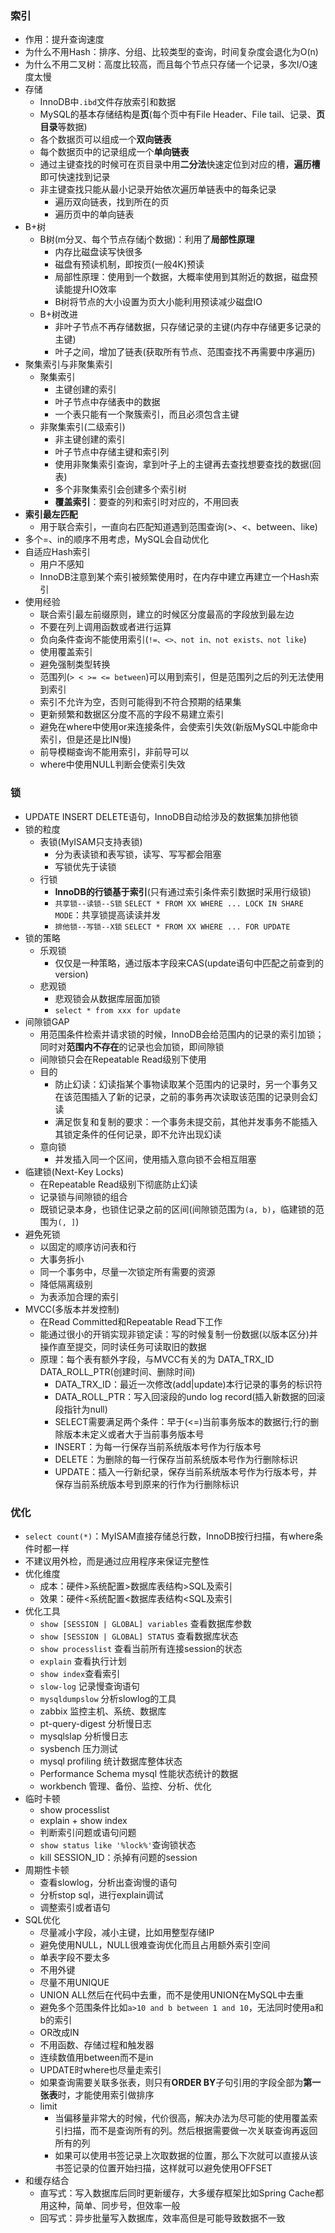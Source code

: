 ### 索引
- 作用：提升查询速度
- 为什么不用Hash：排序、分组、比较类型的查询，时间复杂度会退化为O(n)
- 为什么不用二叉树：高度比较高，而且每个节点只存储一个记录，多次I/O速度太慢
- 存储
  - InnoDB中`.ibd`文件存放索引和数据
  - MySQL的基本存储结构是**页**(每个页中有File Header、File tail、记录、**页目录**等数据)
  - 各个数据页可以组成一个**双向链表**
  - 每个数据页中的记录组成一个**单向链表**
  - 通过主键查找的时候可在页目录中用**二分法**快速定位到对应的槽，**遍历槽**即可快速找到记录
  - 非主键查找只能从最小记录开始依次遍历单链表中的每条记录
    - 遍历双向链表，找到所在的页
    - 遍历页中的单向链表
- B+树
  - B树(m分叉、每个节点存储j个数据)：利用了**局部性原理**
    - 内存比磁盘读写快很多
    - 磁盘有预读机制，即按页(一般4K)预读
    - 局部性原理：使用到一个数据，大概率使用到其附近的数据，磁盘预读能提升IO效率
    - B树将节点的大小设置为页大小能利用预读减少磁盘IO
  - B+树改进
    - 非叶子节点不再存储数据，只存储记录的主键(内存中存储更多记录的主键)
    - 叶子之间，增加了链表(获取所有节点、范围查找不再需要中序遍历)
- 聚集索引与非聚集索引
  - 聚集索引
    - 主键创建的索引
    - 叶子节点中存储表中的数据
    - 一个表只能有一个聚簇索引，而且必须包含主键
  - 非聚集索引(二级索引)
    - 非主键创建的索引
    - 叶子节点中存储主键和索引列
    - 使用非聚集索引查询，拿到叶子上的主键再去查找想要查找的数据(回表)
    - 多个非聚集索引会创建多个索引树
    - **覆盖索引**：要查的列和索引时对应的，不用回表
- **索引最左匹配**
  - 用于联合索引，一直向右匹配知道遇到范围查询(>、<、between、like)
- 多个=、in的顺序不用考虑，MySQL会自动优化
- 自适应Hash索引
  - 用户不感知
  - InnoDB注意到某个索引被频繁使用时，在内存中建立再建立一个Hash索引
- 使用经验
  - 联合索引最左前缀原则，建立的时候区分度最高的字段放到最左边
  - 不要在列上调用函数或者进行运算
  - 负向条件查询不能使用索引(`!=、<>、not in、not exists、not like`)
  - 使用覆盖索引
  - 避免强制类型转换
  - 范围列(`> < >= <= between`)可以用到索引，但是范围列之后的列无法使用到索引
  - 索引不允许为空，否则可能得到不符合预期的结果集
  - 更新频繁和数据区分度不高的字段不易建立索引
  - 避免在where中使用or来连接条件，会使索引失效(新版MySQL中能命中索引，但是还是比IN慢)
  - 前导模糊查询不能用索引，非前导可以
  - where中使用NULL判断会使索引失效

### 锁
- UPDATE INSERT DELETE语句，InnoDB自动给涉及的数据集加排他锁
- 锁的粒度
  - 表锁(MyISAM只支持表锁)
    - 分为表读锁和表写锁，读写、写写都会阻塞
    - 写锁优先于读锁
  - 行锁
    - **InnoDB的行锁基于索引**(只有通过索引条件索引数据时采用行级锁)
    - `共享锁--读锁--S锁` `SELECT * FROM XX WHERE ... LOCK IN SHARE MODE`：共享锁提高读读并发
    - `排他锁--写锁--X锁` `SELECT * FROM XX WHERE ... FOR UPDATE`
- 锁的策略
  - 乐观锁
    - 仅仅是一种策略，通过版本字段来CAS(update语句中匹配之前查到的version)
  - 悲观锁
    - 悲观锁会从数据库层面加锁
    - `select * from xxx for update`
- 间隙锁GAP
  - 用范围条件检索并请求锁的时候，InnoDB会给范围内的记录的索引加锁；同时对**范围内不存在**的记录也会加锁，即间隙锁
  - 间隙锁只会在Repeatable Read级别下使用
  - 目的
    - 防止幻读：幻读指某个事物读取某个范围内的记录时，另一个事务又在该范围插入了新的记录，之前的事务再次读取该范围的记录则会幻读
    - 满足恢复和复制的要求：一个事务未提交前，其他并发事务不能插入其锁定条件的任何记录，即不允许出现幻读
  - 意向锁
    - 并发插入同一个区间，使用插入意向锁不会相互阻塞
- 临建锁(Next-Key Locks)
  - 在Repeatable Read级别下彻底防止幻读
  - 记录锁与间隙锁的组合
  - 既锁记录本身，也锁住记录之前的区间(间隙锁范围为`(a, b)`，临建锁的范围为`(, ]`)
- 避免死锁
  - 以固定的顺序访问表和行
  - 大事务拆小
  - 同一个事务中，尽量一次锁定所有需要的资源
  - 降低隔离级别
  - 为表添加合理的索引
- MVCC(多版本并发控制)
  - 在Read Committed和Repeatable Read下工作
  - 能通过很小的开销实现非锁定读：写的时候复制一份数据(以版本区分)并操作直至提交，同时读任务可读取旧的数据
  - 原理：每个表有额外字段，与MVCC有关的为 DATA_TRX_ID DATA_ROLL_PTR(创建时间、删除时间)
    - DATA_TRX_ID：最近一次修改(add|update)本行记录的事务的标识符
    - DATA_ROLL_PTR：写入回滚段的undo log record(插入新数据的回滚段指针为null)
    - SELECT需要满足两个条件：早于(<=)当前事务版本的数据行;行的删除版本未定义或者大于当前事务版本号
    - INSERT：为每一行保存当前系统版本号作为行版本号
    - DELETE：为删除的每一行保存当前系统版本号作为行删除标识
    - UPDATE：插入一行新纪录，保存当前系统版本号作为行版本号，并保存当前系统版本号到原来的行作为行删除标识

### 优化
- `select count(*)`：MyISAM直接存储总行数，InnoDB按行扫描，有where条件时都一样
- 不建议用外检，而是通过应用程序来保证完整性
- 优化维度
  - 成本：硬件>系统配置>数据库表结构>SQL及索引
  - 效果：硬件<系统配置<数据库表结构<SQL及索引
- 优化工具
  - `show [SESSION | GLOBAL] variables` 查看数据库参数
  - `show [SESSION | GLOBAL] STATUS`  查看数据库状态
  - `show processlist`  查看当前所有连接session的状态
  - `explain` 查看执行计划
  - `show index`查看索引
  - `slow-log` 记录慢查询语句
  - `mysqldumpslow` 分析slowlog的工具
  - zabbix  监控主机、系统、数据库
  - pt-query-digest 分析慢日志
  - mysqlslap 分析慢日志
  - sysbench  压力测试
  - mysql profiling 统计数据库整体状态
  - Performance Schema mysql 性能状态统计的数据
  - workbench 管理、备份、监控、分析、优化
- 临时卡顿
  - show processlist
  - explain + show index
  - 判断索引问题或语句问题
  - `show status like '%lock%'`查询锁状态
  - kill SESSION_ID：杀掉有问题的session
- 周期性卡顿
  - 查看slowlog，分析出查询慢的语句
  - 分析stop sql，进行explain调试
  - 调整索引或者语句
- SQL优化
  - 尽量减小字段，减小主键，比如用整型存储IP
  - 避免使用NULL，NULL很难查询优化而且占用额外索引空间
  - 单表字段不要太多
  - 不用外键
  - 尽量不用UNIQUE
  - UNION ALL然后在代码中去重，而不是使用UNION在MySQL中去重
  - 避免多个范围条件比如`a>10 and b between 1 and 10`，无法同时使用a和b的索引
  - OR改成IN
  - 不用函数、存储过程和触发器
  - 连续数值用between而不是in
  - UPDATE时where也尽量走索引
  - 如果查询需要关联多张表，则只有**ORDER BY**子句引用的字段全部为**第一张表**时，才能使用索引做排序
  - limit
    - 当偏移量非常大的时候，代价很高，解决办法为尽可能的使用覆盖索引扫描，而不是查询所有的列。然后根据需要做一次关联查询再返回所有的列
    - 如果可以使用书签记录上次取数据的位置，那么下次就可以直接从该书签记录的位置开始扫描，这样就可以避免使用OFFSET
- 和缓存结合
  - 直写式：写入数据库后同时更新缓存，大多缓存框架比如Spring Cache都用这种，简单、同步号，但效率一般
  - 回写式：异步批量写入数据库，效率高但是可能导致数据不一致
